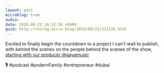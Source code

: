 ```yaml
---
layout: post
microblog: true
audio: 
date: 2018-08-23 16:11:26 +0400
guid: http://chirag.micro.blog/2018/08/23/121126.html
---
```

Excited to finally begin the countdown to a project I can't wait to publish, with behind the scenes on the people behind the scenes of the show, [starting with our producer @gayamusic](https://talesofthe.trade/bts1)

🎙️ 
#podcast #podernFamily #entrepreneur #dubai
